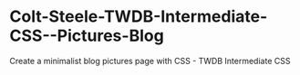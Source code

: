 # Colt-Steele-TWDB-Intermediate-CSS--Pictures-Blog
Create a minimalist blog pictures page with CSS - TWDB Intermediate CSS
